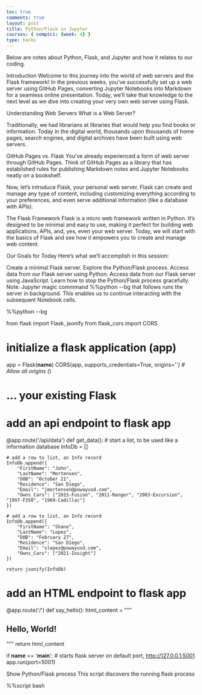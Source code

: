 ```yaml
---
toc: true
comments: true
layout: post
title: Python/Flask in Jupyter
courses: { compsci: {week: 4} }
type: hacks
---
```

Below are notes about Python, Flask, and Jupyter and how it relates to our coding. 

Introduction
Welcome to this journey into the world of web servers and the Flask framework! In the previous weeks, you’ve successfully set up a web server using GitHub Pages, converting Jupyter Notebooks into Markdown for a seamless online presentation. Today, we’ll take that knowledge to the next level as we dive into creating your very own web server using Flask.

Understanding Web Servers
What is a Web Server?

Traditionally, we had librarians at libraries that would help you find books or information. Today in the digital world, thousands upon thousands of home pages, search engines, and digital archives have been built using web servers.

GitHub Pages vs. Flask
You’ve already experienced a form of web server through GitHub Pages. Think of GitHub Pages as a library that has established rules for publishing Markdown notes and Jupyter Notebooks neatly on a bookshelf.

Now, let’s introduce Flask, your personal web server. Flask can create and manage any type of content, including customizing everything according to your preferences, and even serve additional information (like a database with APIs).

The Flask Framework Flask is a micro web framework written in Python. It’s designed to be minimal and easy to use, making it perfect for building web applications, APIs, and, yes, even your web server. Today, we will start with the basics of Flask and see how it empowers you to create and manage web content.

Our Goals for Today
Here’s what we’ll accomplish in this session:

Create a minimal Flask server.
Explore the Python/Flask process.
Access data from our Flask server using Python.
Access data from our Flask server using JavaScript.
Learn how to stop the Python/Flask process gracefully.
Note: Jupyter magic commmand %%python --bg that follows runs the server in background. This enables us to continue interacting with the subsequent Notebook cells.

%%python --bg

from flask import Flask, jsonify
from flask_cors import CORS

# initialize a flask application (app)
app = Flask(__name__)
CORS(app, supports_credentials=True, origins='*')  # Allow all origins (*)

# ... your existing Flask

# add an api endpoint to flask app
@app.route('/api/data')
def get_data():
    # start a list, to be used like a information database
    InfoDb = []

    # add a row to list, an Info record
    InfoDb.append({
        "FirstName": "John",
        "LastName": "Mortensen",
        "DOB": "October 21",
        "Residence": "San Diego",
        "Email": "jmortensen@powayusd.com",
        "Owns_Cars": ["2015-Fusion", "2011-Ranger", "2003-Excursion", "1997-F350", "1969-Cadillac"]
    })

    # add a row to list, an Info record
    InfoDb.append({
        "FirstName": "Shane",
        "LastName": "Lopez",
        "DOB": "February 27",
        "Residence": "San Diego",
        "Email": "slopez@powayusd.com",
        "Owns_Cars": ["2021-Insight"]
    })
    
    return jsonify(InfoDb)

# add an HTML endpoint to flask app
@app.route('/')
def say_hello():
    html_content = """
    <html>
    <head>
        <title>Hellox</title>
    </head>
    <body>
        <h2>Hello, World!</h2>
    </body>
    </html>
    """
    return html_content

if __name__ == '__main__':
    # starts flask server on default port, http://127.0.0.1:5001
    app.run(port=5001)

Show Python/Flask process
This script discovers the running flask process

%%script bash
